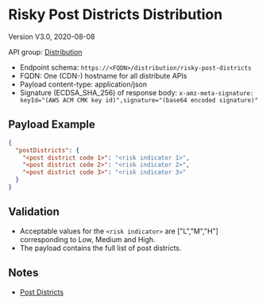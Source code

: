# Risky Post Districts Distribution

Version V3.0, 2020-08-08

API group: [Distribution](../api-patterns.md#Distribution)

- Endpoint schema: ```https://<FQDN>/distribution/risky-post-districts```
- FQDN: One (CDN-) hostname for all distribute APIs
- Payload content-type: application/json
- Signature (ECDSA_SHA_256) of response body: ```x-amz-meta-signature: keyId="(AWS ACM CMK key id)",signature="(base64 encoded signature)"```

## Payload Example

```json
{
  "postDistricts": {
    "<post district code 1>": "<risk indicator 1>",
    "<post district code 2>": "<risk indicator 2>",
    "<post district code 3>": "<risk indicator 3>"
  }
}
```

## Validation

- Acceptable values for the `<risk indicator>` are ["L","M","H"] corresponding to Low, Medium and High.
- The payload contains the full list of post districts.

## Notes

- [Post Districts](https://en.wikipedia.org/wiki/List_of_postcode_districts_in_the_United_Kingdom)
